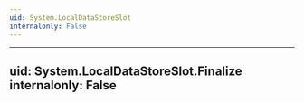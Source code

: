 ```yaml
---
uid: System.LocalDataStoreSlot
internalonly: False
---
```


---
uid: System.LocalDataStoreSlot.Finalize
internalonly: False
---
